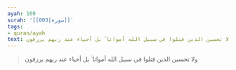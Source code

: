 ```yaml
---
ayah: 169
surah: '[[003|سورة]]'
tags:
- quran/ayah
text: ولا تحسبن الذين قتلوا في سبيل الله أمواتا ۚ بل أحياء عند ربهم يرزقون
---
```

> ولا تحسبن الذين قتلوا في سبيل الله أمواتا ۚ بل أحياء عند ربهم يرزقون
